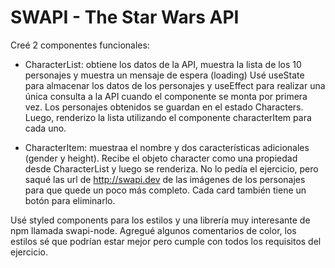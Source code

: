 # SWAPI - The Star Wars API

Creé 2 componentes funcionales:
- CharacterList: obtiene los datos de la API, muestra la lista de los 10 personajes y muestra un mensaje de espera (loading)
Usé useState para almacenar los datos de los personajes y useEffect para realizar una única consulta a la API cuando el componente se monta por primera vez.
Los personajes obtenidos se guardan en el estado Characters. Luego, renderizo la lista utilizando el componente characterItem para cada uno.

- CharacterItem: muestraa el nombre y dos características adicionales (gender y height). Recibe el objeto character como una propiedad desde CharacterList y luego se renderiza.
No lo pedía el ejercicio, pero saqué las url de http://swapi.dev de las imágenes de los personajes para que quede un poco más completo. Cada card también tiene un botón para eliminarlo.

Usé styled components para los estilos y una librería muy interesante de npm llamada swapi-node.
Agregué algunos comentarios de color, los estilos sé que podrían estar mejor pero cumple con todos los requisitos del ejercicio.
